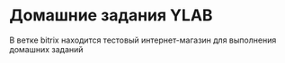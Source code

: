 # Домашние задания YLAB
В ветке bitrix находится тестовый интернет-магазин для выполнения домашних заданий
